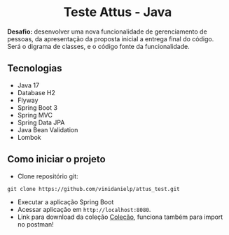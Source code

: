 <h1 align="center">
  Teste Attus - Java
</h1>

**Desafio:** desenvolver uma nova funcionalidade de gerenciamento de pessoas, da apresentação da proposta inicial a entrega final do código. Será o digrama de classes, e o código fonte da funcionalidade.

## Tecnologias
- Java 17
- Database H2
- Flyway
- Spring Boot 3
- Spring MVC
- Spring Data JPA
- Java Bean Validation
- Lombok

## Como iniciar o projeto

- Clone repositório git:
```
git clone https://github.com/vinidanielp/attus_test.git
```
- Executar a aplicação Spring Boot
- Acessar aplicação em `http://localhost:8080`.
- Link para download da coleção [Coleção](https://drive.usercontent.google.com/uc?id=1GcbmM-jKEGoX8BTbZJ8ZQLEBDmtJ-3H7&export=download), funciona também para import no postman!
